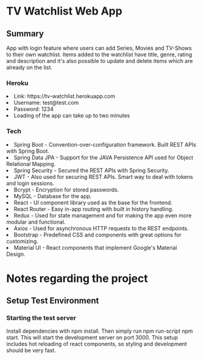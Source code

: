 <h1>TV Watchlist Web App</h1>
<h2>Summary</h2>
App with login feature where users can add Series, Movies and TV-Shows to their own watchlist. Items added to the watchlist have title, genre, rating and description and it's also possible to update and delete items which are already on the list.
<h3>Heroku</h3>
<ui>
<li>Link: <link> https://tv-watchlist.herokuapp.com</link> </li>
<li>Username: test@test.com </li>
<li>Password: 1234 </li>
<li>Loading of the app can take up to two minutes</li>
</ui>
<h3> Tech </h3>
<ui>
<li> Spring Boot - Convention-over-configuration framework. Built REST APIs with Spring Boot. </li>
<li> Spring Data JPA - Support for the JAVA Persistence API used for Object Relational Mapping. </li>
<li> Spring Security - Secured the REST APIs with Spring Security. </li>
<li> JWT - Also used for securing REST APIs. Smart way to deal with tokens and login sessions. </i>
<li> Bcrypt - Encryption for stored passwords. </li>
<li> MySQL - Database for the app. </li>
<li> React - UI component library used as the base for the frontend. </li>
<li> React Router - Easy in-app routing with built in history handling. </li>
<li> Redux - Used for state management and for making the app even more modular and functional. </li>
<li> Axios - Used for asynchronous HTTP requests to the REST endpoints. </li>
<li> Bootstrap - Predefined CSS and components with great options for customizing. </li>
<li> Material UI - React components that implement Google's Material Design. </li>
</ui>
<h1>Notes regarding the project</h1>
<h2>Setup Test Environment</h2>
<h3> Starting the test server</h3>

Install dependencies with npm install. Then simply run npm run-script npm start. This will start the development server on port 3000. This setup includes hot reloading of react components, so styling and development should be very fast.
